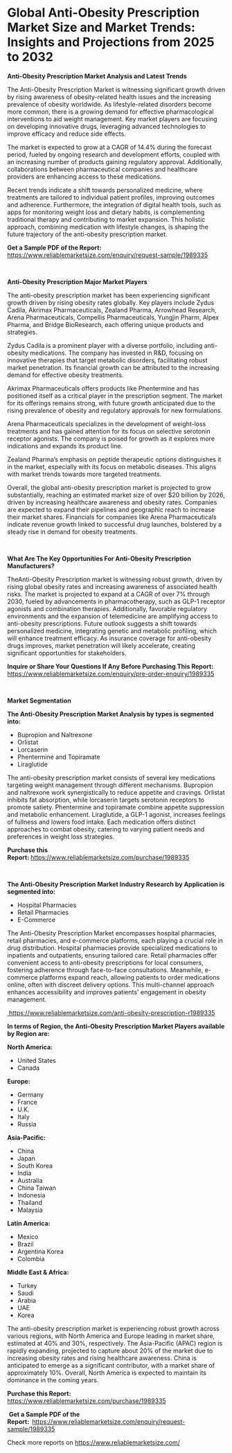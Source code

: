 <p><h1>Global Anti-Obesity Prescription Market Size and Market Trends: Insights and Projections from 2025 to 2032</h1></p><p><strong>Anti-Obesity Prescription Market Analysis and Latest Trends</strong></p>
<p><p>The Anti-Obesity Prescription Market is witnessing significant growth driven by rising awareness of obesity-related health issues and the increasing prevalence of obesity worldwide. As lifestyle-related disorders become more common, there is a growing demand for effective pharmacological interventions to aid weight management. Key market players are focusing on developing innovative drugs, leveraging advanced technologies to improve efficacy and reduce side effects.</p><p>The market is expected to grow at a CAGR of 14.4% during the forecast period, fueled by ongoing research and development efforts, coupled with an increasing number of products gaining regulatory approval. Additionally, collaborations between pharmaceutical companies and healthcare providers are enhancing access to these medications.</p><p>Recent trends indicate a shift towards personalized medicine, where treatments are tailored to individual patient profiles, improving outcomes and adherence. Furthermore, the integration of digital health tools, such as apps for monitoring weight loss and dietary habits, is complementing traditional therapy and contributing to market expansion. This holistic approach, combining medication with lifestyle changes, is shaping the future trajectory of the anti-obesity prescription market.</p></p>
<p><strong>Get a Sample PDF of the Report:&nbsp;</strong> <a href="https://www.reliablemarketsize.com/enquiry/request-sample/1989335?utm_campaign=2773&utm_medium=2&utm_source=Github&utm_content=ia&utm_term=09032025&utm_id=anti-obesity-prescription">https://www.reliablemarketsize.com/enquiry/request-sample/1989335</a></p>
<p>&nbsp;</p>
<p><strong>Anti-Obesity Prescription Major Market Players</strong></p>
<p><p>The anti-obesity prescription market has been experiencing significant growth driven by rising obesity rates globally. Key players include Zydus Cadila, Akrimax Pharmaceuticals, Zealand Pharma, Arrowhead Research, Arena Pharmaceuticals, Compellis Pharmaceuticals, Yungjin Pharm, Alpex Pharma, and Bridge BioResearch, each offering unique products and strategies.</p><p>Zydus Cadila is a prominent player with a diverse portfolio, including anti-obesity medications. The company has invested in R&D, focusing on innovative therapies that target metabolic disorders, facilitating robust market penetration. Its financial growth can be attributed to the increasing demand for effective obesity treatments.</p><p>Akrimax Pharmaceuticals offers products like Phentermine and has positioned itself as a critical player in the prescription segment. The market for its offerings remains strong, with future growth anticipated due to the rising prevalence of obesity and regulatory approvals for new formulations.</p><p>Arena Pharmaceuticals specializes in the development of weight-loss treatments and has gained attention for its focus on selective serotonin receptor agonists. The company is poised for growth as it explores more indications and expands its product line. </p><p>Zealand Pharma’s emphasis on peptide therapeutic options distinguishes it in the market, especially with its focus on metabolic diseases. This aligns with market trends towards more targeted treatments.</p><p>Overall, the global anti-obesity prescription market is projected to grow substantially, reaching an estimated market size of over $20 billion by 2026, driven by increasing healthcare awareness and obesity rates. Companies are expected to expand their pipelines and geographic reach to increase their market shares. Financials for companies like Arena Pharmaceuticals indicate revenue growth linked to successful drug launches, bolstered by a steady rise in demand for obesity treatments.</p></p>
<p>&nbsp;</p>
<p><strong>What Are The Key Opportunities For Anti-Obesity Prescription Manufacturers?</strong></p>
<p><p>TheAnti-Obesity Prescription market is witnessing robust growth, driven by rising global obesity rates and increasing awareness of associated health risks. The market is projected to expand at a CAGR of over 7% through 2030, fueled by advancements in pharmacotherapy, such as GLP-1 receptor agonists and combination therapies. Additionally, favorable regulatory environments and the expansion of telemedicine are amplifying access to anti-obesity prescriptions. Future outlook suggests a shift towards personalized medicine, integrating genetic and metabolic profiling, which will enhance treatment efficacy. As insurance coverage for anti-obesity drugs improves, market penetration will likely accelerate, creating significant opportunities for stakeholders.</p></p>
<p><strong>Inquire or Share Your Questions If Any Before Purchasing This Report:</strong> <a href="https://www.reliablemarketsize.com/enquiry/pre-order-enquiry/1989335?utm_campaign=2773&utm_medium=2&utm_source=Github&utm_content=ia&utm_term=09032025&utm_id=anti-obesity-prescription">https://www.reliablemarketsize.com/enquiry/pre-order-enquiry/1989335</a></p>
<p>&nbsp;</p>
<p><strong>Market Segmentation</strong></p>
<p><strong>The Anti-Obesity Prescription Market Analysis by types is segmented into:</strong></p>
<p><ul><li>Bupropion and Naltrexone</li><li>Orlistat</li><li>Lorcaserin</li><li>Phentermine and Topiramate</li><li>Liraglutide</li></ul></p>
<p><p>The anti-obesity prescription market consists of several key medications targeting weight management through different mechanisms. Bupropion and naltrexone work synergistically to reduce appetite and cravings. Orlistat inhibits fat absorption, while lorcaserin targets serotonin receptors to promote satiety. Phentermine and topiramate combine appetite suppression and metabolic enhancement. Liraglutide, a GLP-1 agonist, increases feelings of fullness and lowers food intake. Each medication offers distinct approaches to combat obesity, catering to varying patient needs and preferences in weight loss strategies.</p></p>
<p><strong>Purchase this Report:&nbsp;</strong><a href="https://www.reliablemarketsize.com/purchase/1989335?utm_campaign=2773&utm_medium=2&utm_source=Github&utm_content=ia&utm_term=09032025&utm_id=anti-obesity-prescription">https://www.reliablemarketsize.com/purchase/1989335</a></p>
<p>&nbsp;</p>
<p><strong>The Anti-Obesity Prescription Market Industry Research by Application is segmented into:</strong></p>
<p><ul><li>Hospital Pharmacies</li><li>Retail Pharmacies</li><li>E-Commerce</li></ul></p>
<p><p>The Anti-Obesity Prescription Market encompasses hospital pharmacies, retail pharmacies, and e-commerce platforms, each playing a crucial role in drug distribution. Hospital pharmacies provide specialized medications to inpatients and outpatients, ensuring tailored care. Retail pharmacies offer convenient access to anti-obesity prescriptions for local consumers, fostering adherence through face-to-face consultations. Meanwhile, e-commerce platforms expand reach, allowing patients to order medications online, often with discreet delivery options. This multi-channel approach enhances accessibility and improves patients' engagement in obesity management.</p></p>
<p><a href="https://www.reliablemarketsize.com/anti-obesity-prescription-r1989335?utm_campaign=2773&utm_medium=2&utm_source=Github&utm_content=ia&utm_term=09032025&utm_id=anti-obesity-prescription">&nbsp;https://www.reliablemarketsize.com/anti-obesity-prescription-r1989335</a></p>
<p><strong>In terms of Region, the Anti-Obesity Prescription Market Players available by Region are:</strong></p>
<p>
    <p> <strong> North America: </strong>
        <ul>
            <li>United States</li>
            <li>Canada</li>
        </ul>
        </p> 
    <p> <strong> Europe: </strong>
        <ul>
            <li>Germany</li>
            <li>France</li>
            <li>U.K.</li>
            <li>Italy</li>
            <li>Russia</li>
        </ul>
        </p> 
    <p> <strong> Asia-Pacific: </strong>
        <ul>
            <li>China</li>
            <li>Japan</li>
            <li>South Korea</li>
            <li>India</li>
            <li>Australia</li>
            <li>China Taiwan</li>
            <li>Indonesia</li>
            <li>Thailand</li>
            <li>Malaysia</li>
        </ul>
        </p> 
    <p> <strong> Latin America: </strong>
        <ul>
            <li>Mexico</li>
            <li>Brazil</li>
            <li>Argentina Korea</li>
            <li>Colombia</li>
        </ul>
        </p> 
    <p> <strong> Middle East & Africa: </strong>
        <ul>
            <li>Turkey</li>
            <li>Saudi</li>
            <li>Arabia</li>
            <li>UAE</li>
            <li>Korea</li>
        </ul>
    </p>
    </p>
<p><p>The anti-obesity prescription market is experiencing robust growth across various regions, with North America and Europe leading in market share, estimated at 40% and 30%, respectively. The Asia-Pacific (APAC) region is rapidly expanding, projected to capture about 20% of the market due to increasing obesity rates and rising healthcare awareness. China is anticipated to emerge as a significant contributor, with a market share of approximately 10%. Overall, North America is expected to maintain its dominance in the coming years.</p></p>
<p><strong>Purchase this Report: </strong><a href="https://www.reliablemarketsize.com/purchase/1989335?utm_campaign=2773&utm_medium=2&utm_source=Github&utm_content=ia&utm_term=09032025&utm_id=anti-obesity-prescription">https://www.reliablemarketsize.com/purchase/1989335</a></p>
<p>&nbsp;<strong>Get a Sample PDF of the Report:&nbsp;&nbsp;</strong><a href="https://www.reliablemarketsize.com/enquiry/request-sample/1989335?utm_campaign=2773&utm_medium=2&utm_source=Github&utm_content=ia&utm_term=09032025&utm_id=anti-obesity-prescription">https://www.reliablemarketsize.com/enquiry/request-sample/1989335</a></p>
<p><strong></strong></p>
<p>Check more reports on <a href="https://www.reliablemarketsize.com/?utm_campaign=2773&utm_medium=2&utm_source=Github&utm_content=ia&utm_term=09032025&utm_id=anti-obesity-prescription">https://www.reliablemarketsize.com/</a></p>